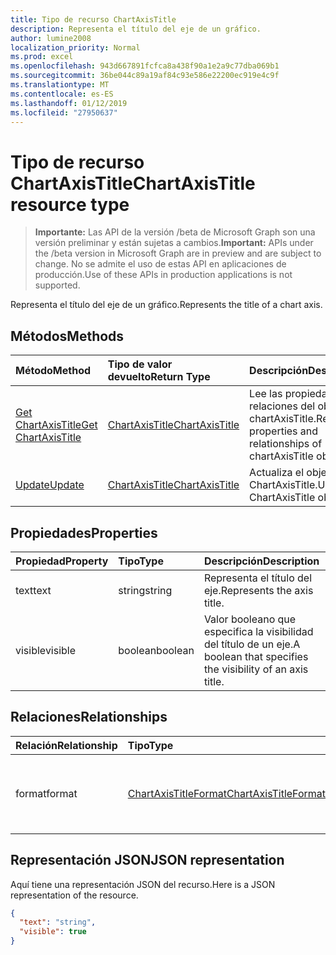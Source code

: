```yaml
---
title: Tipo de recurso ChartAxisTitle
description: Representa el título del eje de un gráfico.
author: lumine2008
localization_priority: Normal
ms.prod: excel
ms.openlocfilehash: 943d667891fcfca8a438f90a1e2a9c77dba069b1
ms.sourcegitcommit: 36be044c89a19af84c93e586e22200ec919e4c9f
ms.translationtype: MT
ms.contentlocale: es-ES
ms.lasthandoff: 01/12/2019
ms.locfileid: "27950637"
---
```

# <a name="chartaxistitle-resource-type"></a><span data-ttu-id="8ad8c-103">Tipo de recurso ChartAxisTitle</span><span class="sxs-lookup"><span data-stu-id="8ad8c-103">ChartAxisTitle resource type</span></span>

> <span data-ttu-id="8ad8c-104">**Importante:** Las API de la versión /beta de Microsoft Graph son una versión preliminar y están sujetas a cambios.</span><span class="sxs-lookup"><span data-stu-id="8ad8c-104">**Important:** APIs under the /beta version in Microsoft Graph are in preview and are subject to change.</span></span> <span data-ttu-id="8ad8c-105">No se admite el uso de estas API en aplicaciones de producción.</span><span class="sxs-lookup"><span data-stu-id="8ad8c-105">Use of these APIs in production applications is not supported.</span></span>

<span data-ttu-id="8ad8c-106">Representa el título del eje de un gráfico.</span><span class="sxs-lookup"><span data-stu-id="8ad8c-106">Represents the title of a chart axis.</span></span>


## <a name="methods"></a><span data-ttu-id="8ad8c-107">Métodos</span><span class="sxs-lookup"><span data-stu-id="8ad8c-107">Methods</span></span>

| <span data-ttu-id="8ad8c-108">Método</span><span class="sxs-lookup"><span data-stu-id="8ad8c-108">Method</span></span>           | <span data-ttu-id="8ad8c-109">Tipo de valor devuelto</span><span class="sxs-lookup"><span data-stu-id="8ad8c-109">Return Type</span></span>    |<span data-ttu-id="8ad8c-110">Descripción</span><span class="sxs-lookup"><span data-stu-id="8ad8c-110">Description</span></span>|
|:---------------|:--------|:----------|
|[<span data-ttu-id="8ad8c-111">Get ChartAxisTitle</span><span class="sxs-lookup"><span data-stu-id="8ad8c-111">Get ChartAxisTitle</span></span>](../api/chartaxistitle-get.md) | [<span data-ttu-id="8ad8c-112">ChartAxisTitle</span><span class="sxs-lookup"><span data-stu-id="8ad8c-112">ChartAxisTitle</span></span>](chartaxistitle.md) |<span data-ttu-id="8ad8c-113">Lee las propiedades y relaciones del objeto chartAxisTitle.</span><span class="sxs-lookup"><span data-stu-id="8ad8c-113">Read properties and relationships of chartAxisTitle object.</span></span>|
|[<span data-ttu-id="8ad8c-114">Update</span><span class="sxs-lookup"><span data-stu-id="8ad8c-114">Update</span></span>](../api/chartaxistitle-update.md) | [<span data-ttu-id="8ad8c-115">ChartAxisTitle</span><span class="sxs-lookup"><span data-stu-id="8ad8c-115">ChartAxisTitle</span></span>](chartaxistitle.md)    |<span data-ttu-id="8ad8c-116">Actualiza el objeto ChartAxisTitle.</span><span class="sxs-lookup"><span data-stu-id="8ad8c-116">Update ChartAxisTitle object.</span></span> |

## <a name="properties"></a><span data-ttu-id="8ad8c-117">Propiedades</span><span class="sxs-lookup"><span data-stu-id="8ad8c-117">Properties</span></span>
| <span data-ttu-id="8ad8c-118">Propiedad</span><span class="sxs-lookup"><span data-stu-id="8ad8c-118">Property</span></span>     | <span data-ttu-id="8ad8c-119">Tipo</span><span class="sxs-lookup"><span data-stu-id="8ad8c-119">Type</span></span>   |<span data-ttu-id="8ad8c-120">Descripción</span><span class="sxs-lookup"><span data-stu-id="8ad8c-120">Description</span></span>|
|:---------------|:--------|:----------|
|<span data-ttu-id="8ad8c-121">text</span><span class="sxs-lookup"><span data-stu-id="8ad8c-121">text</span></span>|<span data-ttu-id="8ad8c-122">string</span><span class="sxs-lookup"><span data-stu-id="8ad8c-122">string</span></span>|<span data-ttu-id="8ad8c-123">Representa el título del eje.</span><span class="sxs-lookup"><span data-stu-id="8ad8c-123">Represents the axis title.</span></span>|
|<span data-ttu-id="8ad8c-124">visible</span><span class="sxs-lookup"><span data-stu-id="8ad8c-124">visible</span></span>|<span data-ttu-id="8ad8c-125">boolean</span><span class="sxs-lookup"><span data-stu-id="8ad8c-125">boolean</span></span>|<span data-ttu-id="8ad8c-126">Valor booleano que especifica la visibilidad del título de un eje.</span><span class="sxs-lookup"><span data-stu-id="8ad8c-126">A boolean that specifies the visibility of an axis title.</span></span>|

## <a name="relationships"></a><span data-ttu-id="8ad8c-127">Relaciones</span><span class="sxs-lookup"><span data-stu-id="8ad8c-127">Relationships</span></span>
| <span data-ttu-id="8ad8c-128">Relación</span><span class="sxs-lookup"><span data-stu-id="8ad8c-128">Relationship</span></span> | <span data-ttu-id="8ad8c-129">Tipo</span><span class="sxs-lookup"><span data-stu-id="8ad8c-129">Type</span></span>   |<span data-ttu-id="8ad8c-130">Descripción</span><span class="sxs-lookup"><span data-stu-id="8ad8c-130">Description</span></span>|
|:---------------|:--------|:----------|
|<span data-ttu-id="8ad8c-131">format</span><span class="sxs-lookup"><span data-stu-id="8ad8c-131">format</span></span>|[<span data-ttu-id="8ad8c-132">ChartAxisTitleFormat</span><span class="sxs-lookup"><span data-stu-id="8ad8c-132">ChartAxisTitleFormat</span></span>](chartaxistitleformat.md)|<span data-ttu-id="8ad8c-p102">Representa el formato del título del eje del gráfico. Solo lectura.</span><span class="sxs-lookup"><span data-stu-id="8ad8c-p102">Represents the formatting of chart axis title. Read-only.</span></span>|

## <a name="json-representation"></a><span data-ttu-id="8ad8c-135">Representación JSON</span><span class="sxs-lookup"><span data-stu-id="8ad8c-135">JSON representation</span></span>

<span data-ttu-id="8ad8c-136">Aquí tiene una representación JSON del recurso.</span><span class="sxs-lookup"><span data-stu-id="8ad8c-136">Here is a JSON representation of the resource.</span></span>

<!-- {
  "blockType": "resource",
  "optionalProperties": [

  ],
  "@odata.type": "microsoft.graph.chartAxisTitle"
}-->

```json
{
  "text": "string",
  "visible": true
}

```

<!-- uuid: 8fcb5dbc-d5aa-4681-8e31-b001d5168d79
2015-10-25 14:57:30 UTC -->
<!-- {
  "type": "#page.annotation",
  "description": "ChartAxisTitle resource",
  "keywords": "",
  "section": "documentation",
  "tocPath": ""
}-->
